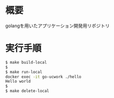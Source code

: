 # 概要
golangを用いたアプリケーション開発用リポジトリ

# 実行手順

```bash
$ make build-local
$
$ make run-local
docker exec -it go-ucwork ./hello
Hello world
$
$ make delete-local                                                                                                                                                      [feature/test_layered_architecture]
```